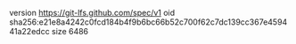 version https://git-lfs.github.com/spec/v1
oid sha256:e21e8a4242c0fcd184b4f9b6bc66b52c700f62c7dc139cc367e459441a22edcc
size 6486
